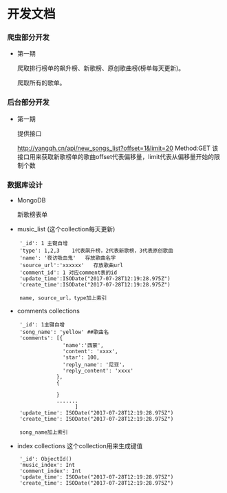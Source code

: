 # 开发文档

### 爬虫部分开发
* 第一期

    爬取排行榜单的飙升榜、新歌榜、原创歌曲榜(榜单每天更新)。

    爬取所有的歌单。

### 后台部分开发
* 第一期

    提供接口

    http://yangqh.cn/api/new_songs_list?offset=1&limit=20
    Method:GET
    该接口用来获取新歌榜单的歌曲offset代表偏移量，limit代表从偏移量开始的限制个数

### 数据库设计
* MongoDB

    新歌榜表单

* music_list (这个collection每天更新)
```
    '_id': 1 主键自增
    'type': 1,2,3    1代表飙升榜，2代表新歌榜，3代表原创歌曲
    'name': '夜访吸血鬼'   存放歌曲名字
    'source_url':'xxxxxx'   存放歌曲url
    'comment_id': 1 对应comment表的id
    'update_time':ISODate("2017-07-28T12:19:28.975Z")
    'create_time':ISODate("2017-07-28T12:19:28.975Z")

    name, source_url，type加上索引
```

* comments collections
```
    '_id': 1主键自增
    'song_name': 'yellow' ##歌曲名
    'comments': [{
                  'name':'西蒙',
                  'content': 'xxxx',
                  'star': 100,
                  'reply_name': '尼亚'，
                  'reply_content': 'xxxx'
                },
                {

                }
                .......
                      ]
    'update_time': ISODate("2017-07-28T12:19:28.975Z")
    'create_time': ISODate("2017-07-28T12:19:28.975Z")

    song_name加上索引
```

* index collections  这个collection用来生成键值
```
    '_id': ObjectId()
    'music_index': Int
    'comment_index': Int
    'update_time': ISODate("2017-07-28T12:19:28.975Z")
    'create_time': ISODate("2017-07-28T12:19:28.975Z")
```
